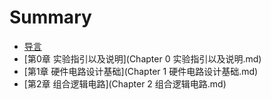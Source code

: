 # Summary

* [导言](README.md)
* [第0章 实验指引以及说明](Chapter 0 实验指引以及说明.md)
* [第1章 硬件电路设计基础](Chapter 1 硬件电路设计基础.md)
* [第2章 组合逻辑电路](Chapter 2 组合逻辑电路.md)
